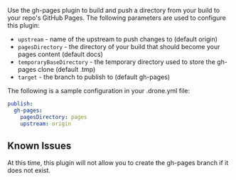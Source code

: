 Use the gh-pages plugin to build and push a directory from your build to your repo's GitHub Pages.
The following parameters are used to configure this plugin:

* `upstream` - name of the upstream to push changes to (default origin)
* `pagesDirectory` - the directory of your build that should become your pages content (default docs)
* `temporaryBaseDirectory` - the temporary directory used to store the gh-pages clone (default .tmp)
* `target` - the branch to publish to (default gh-pages)

The following is a sample configuration in your .drone.yml file:

```yaml
publish:
  gh-pages:
    pagesDirectory: pages
    upstream: origin
```

## Known Issues

At this time, this plugin will not allow you to create the gh-pages branch if it does not exist.
